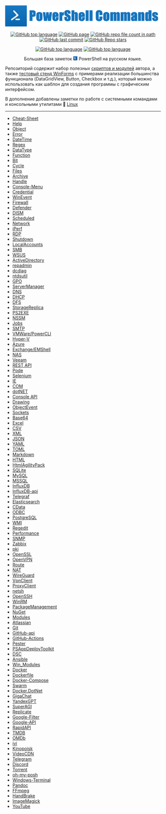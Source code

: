 <p align="center"><a href="https://github.com/Lifailon/PS-Commands"><img title="PS-Commands Logo"src="Logo/PS-Commands-Logo.png"></a></p>

<p align="center">
    <a href="https://github.com/Lifailon/PS-Commands"><img title="GitHub top language"src="https://img.shields.io/github/languages/top/lifailon/PS-Commands?label=PowerShell&logo=powershell"></a>
    <a href="https://lifailon.github.io"><img title="GitHub page"src="https://img.shields.io/website?url=https%3A%2F%2Flifailon.github.io%2F&logo=GitHub-Actions&label=GitHub%20Page"></a>
    <a href="https://github.com/Lifailon/PS-Commands/tree/rsa/Scripts"><img title="GitHub repo file count in path"src="https://img.shields.io/github/directory-file-count/Lifailon/PS-Commands/Scripts?logo=powershell&label=Scripts%20count"></a>
    <a href="https://github.com/Lifailon/PS-Commands/commits"><img title="GitHub last commit"src="https://img.shields.io/github/last-commit/Lifailon/PS-Commands?logo=GitHub&label=Last%20update&color=green"></a>
    <a href="https://github.com/Lifailon/PS-Commands"><img title="GitHub Repo stars"src="https://img.shields.io/github/stars/Lifailon/PS-Commands"></a>
</p>
<p align="center">
    <a href="https://lifailon.github.io"><img title="GitHub top language"src="https://img.shields.io/badge/web%20version-%23E34F26.svg?style=for-the-badge&logo=html5&logoColor=white"></a>
    <a href="posh.pdf"><img title="GitHub top language"src="https://img.shields.io/badge/pdf-DA1F26.svg?style=for-the-badge&logo=Adobe%20Acrobat%20Reader&logoColor=white"></a>
</p>

<p align="center"> Большая база заметок <img src="Logo/PowerShell-Logo.png" width="14" /> PowerShell на русском языке.</p>

Репозиторий содержит набор полезных [скриптов и модулей](https://github.com/Lifailon/PS-Commands/tree/rsa/Scripts) автора, а также [тестовый стенд WinForms](https://github.com/Lifailon/PS-Commands/tree/rsa/WinForms) с примерами реализации большинства функционала (DataGridView, Button, Checkbox и т.д.), который можно использовать как шаблон для создания программы с графическим интерфейсом.

В дополнение добавлены заметки по работе с системными командами и консольными утилитами 🐧 [Linux](linux.md)

---

- [Cheat-Sheet](posh.md/#cheat-sheet)
- [Help](posh.md/#help)
- [Object](posh.md/#object)
- [Error](posh.md/#error)
- [DateTime](posh.md/#datetime)
- [Regex](posh.md/#regex)
- [DataType](posh.md/#datatype)
- [Function](posh.md/#function)
- [Bit](posh.md/#bit)
- [Cycle](posh.md/#cycle)
- [Files](posh.md/#files)
- [Archive](posh.md/#archive)
- [Handle](posh.md/#handle)
- [Console-Menu](posh.md/#console-menu)
- [Credential](posh.md/#credential)
- [WinEvent](posh.md/#winevent)
- [Firewall](posh.md/#firewall)
- [Defender](posh.md/#defender)
- [DISM](posh.md/#dism)
- [Scheduled](posh.md/#scheduled)
- [Network](posh.md/#network)
- [iPerf](posh.md/#iperf)
- [RDP](posh.md/#rdp)
- [Shutdown](posh.md/#shutdown)
- [LocalAccounts](posh.md/#localaccounts)
- [SMB](posh.md/#smb)
- [WSUS](posh.md/#wsus)
- [ActiveDirectory](posh.md/#activedirectory)
- [repadmin](posh.md/#repadmin)
- [dcdiag](posh.md/#dcdiag)
- [ntdsutil](posh.md/#ntdsutil)
- [GPO](posh.md/#gpo)
- [ServerManager](posh.md/#servermanager)
- [DNS](posh.md/#dnsserver)
- [DHCP](posh.md/#dhcpserver)
- [DFS](posh.md/#dfs)
- [StorageReplica](posh.md/#storagereplica)
- [PS2EXE](posh.md/#ps2exe)
- [NSSM](posh.md/#nssm)
- [Jobs](posh.md/#jobs)
- [SMTP](posh.md/#smtp)
- [VMWare/PowerCLI](posh.md/#vmwarepowercli)
- [Hyper-V](posh.md/#hyper-v)
- [Azure](posh.md/#azure)
- [Exchange/EMShell](posh.md/#exchangeemshell)
- [NAS](posh.md/#nas)
- [Veeam](posh.md/#veeam)
- [REST API](posh.md/#rest-api)
- [Pode](posh.md/#pode)
- [Selenium](posh.md/#selenium)
- [IE](posh.md/#ie)
- [COM](posh.md/#com)
- [dotNET](posh.md/#dotnet)
- [Console API](posh.md/#console-api)
- [Drawing](posh.md/#drawing)
- [ObjectEvent](posh.md/#objectevent)
- [Sockets](posh.md/#sockets)
- [Base64](posh.md/#base64)
- [Excel](posh.md/#excel)
- [CSV](posh.md/#csv)
- [XML](posh.md/#xml)
- [JSON](posh.md/#json)
- [YAML](posh.md/#yaml)
- [TOML](posh.md/#toml)
- [Markdown](posh.md/#markdown)
- [HTML](posh.md/#html)
- [HtmlAgilityPack](posh.md/#htmlagilitypack)
- [SQLite](posh.md/#sqlite)
- [MySQL](posh.md/#mysql)
- [MSSQL](posh.md/#mssql)
- [InfluxDB](posh.md/#influxdb)
- [InfluxDB-api](posh.md/#influxdb-api)
- [Telegraf](posh.md/#telegraf)
- [Elasticsearch](posh.md/#elasticsearch)
- [CData](posh.md/#cdata)
- [ODBC](posh.md/#odbc)
- [PostgreSQL](posh.md/#postgresql)
- [WMI](posh.md/#wmi)
- [Regedit](posh.md/#regedit)
- [Performance](posh.md/#performance)
- [SNMP](posh.md/#snmp)
- [Zabbix](posh.md/#zabbix)
- [pki](posh.md/#pki)
- [OpenSSL](posh.md/#openssl)
- [OpenVPN](posh.md/#openvpn)
- [Route](posh.md/#route)
- [NAT](posh.md/#nat)
- [WireGuard](posh.md/#wireguard)
- [VpnClient](posh.md/#vpnclient)
- [ProxyClient](posh.md/#proxyclient)
- [netsh](posh.md/#netsh)
- [OpenSSH](posh.md/#openssh)
- [WinRM](posh.md/#winrm)
- [PackageManagement](posh.md/#packagemanagement)
- [NuGet](posh.md/#nuget)
- [Modules](posh.md/#modules)
- [Atlassian](posh.md/#atlassian)
- [Git](posh.md/#git)
- [GitHub-api](posh.md/#github-api)
- [GitHub-Actions](posh.md/#github-actions)
- [Pester](posh.md/#pester)
- [PSAppDeployToolkit](posh.md/#psappdeploytoolkit)
- [DSC](posh.md/#dsc)
- [Ansible](posh.md/#ansible)
- [Win_Modules](posh.md/#win_modules)
- [Docker](posh.md/#docker)
- [Dockerfile](posh.md/#dockerfile)
- [Docker-Compose](posh.md/#docker-compose)
- [Swarm](posh.md/#swarm)
- [Docker.DotNet](posh.md/#dockerdotnet)
- [GigaChat](posh.md/#GigaChat)
- [YandexGPT](posh.md/#YandexGPT)
- [SuperAGI](posh.md/#superagi)
- [Replicate](posh.md/#replicate)
- [Google-Filter](posh.md/#google-filter)
- [Google-API](posh.md/#google-api)
- [RapidAPI](posh.md/#rapidapi)
- [TMDB](posh.md/#tmdb)
- [OMDb](posh.md/#omdb)
- [ivi](posh.md/#ivi)
- [Kinopoisk](posh.md/#kinopoisk)
- [VideoCDN](posh.md/#videocdn)
- [Telegram](posh.md/#telegram)
- [Discord](posh.md/#discord)
- [Torrent](posh.md/#torrent)
- [oh-my-posh](posh.md/#oh-my-posh)
- [Windows-Terminal](posh.md/#windows-terminal)
- [Pandoc](posh.md/#pandoc)
- [FFmpeg](posh.md/#ffmpeg)
- [HandBrake](posh.md/#handbrake)
- [ImageMagick](posh.md/#imagemagick)
- [YouTube](posh.md/#youtube)
